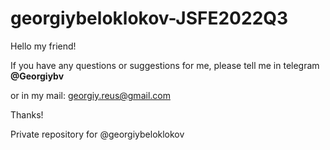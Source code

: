 # georgiybeloklokov-JSFE2022Q3

Hello my friend!

If you have any questions or suggestions for me, please tell me in telegram **@Georgiybv**

or in my mail: georgiy.reus@gmail.com

Thanks!

Private repository for @georgiybeloklokov
